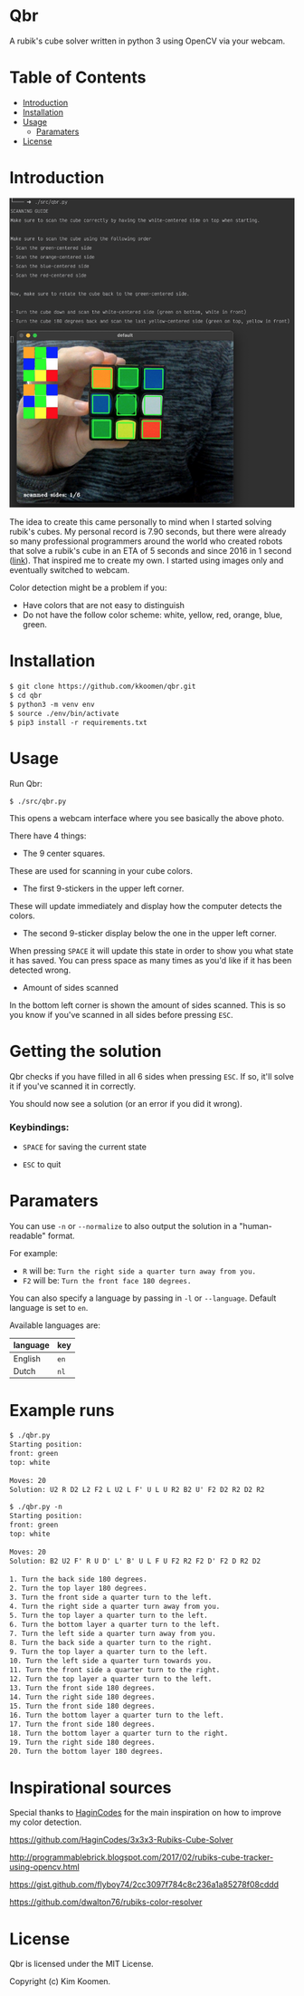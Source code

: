 # Qbr

A rubik's cube solver written in python 3 using OpenCV via your webcam.

# Table of Contents
- [Introduction](#introduction)
- [Installation](#installation)
- [Usage](#usage)
    - [Paramaters](#paramaters)
- [License](#license)


# Introduction

![demo](demo.jpg)

The idea to create this came personally to mind when I started solving rubik's
cubes.  My personal record is 7.90 seconds, but there were already so many
professional programmers around the world who created robots that solve a
rubik's cube in an ETA of 5 seconds and since 2016 in 1 second
([link](https://www.youtube.com/watch?v=ixTddQQ2Hs4)).
That inspired me to create my own. I started using images only and eventually switched to webcam.

Color detection might be a problem if you:
- Have colors that are not easy to distinguish
- Do not have the follow color scheme: white, yellow, red, orange, blue, green.

# Installation

```
$ git clone https://github.com/kkoomen/qbr.git
$ cd qbr
$ python3 -m venv env
$ source ./env/bin/activate
$ pip3 install -r requirements.txt
```

# Usage

Run Qbr:

```
$ ./src/qbr.py
```

This opens a webcam interface where you see basically the above photo.

There have 4 things:

* The 9 center squares.

These are used for scanning in
your cube colors.

* The first 9-stickers in the upper left corner.

These will update immediately and display how the computer detects the colors.

* The second 9-sticker display below the one in the upper left corner.

When pressing `SPACE` it will update this state in order to show you what state
it has saved. You can press space as many times as you'd like if it has been
detected wrong.

* Amount of sides scanned

In the bottom left corner is shown the amount of sides scanned. This is so you
know if you've scanned in all sides before pressing `ESC`.

# Getting the solution

Qbr checks if you have filled in all 6 sides when pressing `ESC`. If so, it'll
solve it if you've scanned it in correctly.

You should now see a solution (or an error if you did it wrong).

### Keybindings:

- `SPACE` for saving the current state

- `ESC` to quit

# Paramaters

You can use `-n` or `--normalize` to also output the solution in a "human-readable" format.

For example:

* `R` will be: `Turn the right side a quarter turn away from you.`
* `F2` will be: `Turn the front face 180 degrees.`

You can also specify a language by passing in `-l` or `--language`. Default language
is set to `en`.

Available languages are:

| language | key  |
| ---      | ---  |
| English  | `en` |
| Dutch    | `nl` |

# Example runs

```
$ ./qbr.py
Starting position:
front: green
top: white

Moves: 20
Solution: U2 R D2 L2 F2 L U2 L F' U L U R2 B2 U' F2 D2 R2 D2 R2
```

```
$ ./qbr.py -n
Starting position:
front: green
top: white

Moves: 20
Solution: B2 U2 F' R U D' L' B' U L F U F2 R2 F2 D' F2 D R2 D2

1. Turn the back side 180 degrees.
2. Turn the top layer 180 degrees.
3. Turn the front side a quarter turn to the left.
4. Turn the right side a quarter turn away from you.
5. Turn the top layer a quarter turn to the left.
6. Turn the bottom layer a quarter turn to the left.
7. Turn the left side a quarter turn away from you.
8. Turn the back side a quarter turn to the right.
9. Turn the top layer a quarter turn to the left.
10. Turn the left side a quarter turn towards you.
11. Turn the front side a quarter turn to the right.
12. Turn the top layer a quarter turn to the left.
13. Turn the front side 180 degrees.
14. Turn the right side 180 degrees.
15. Turn the front side 180 degrees.
16. Turn the bottom layer a quarter turn to the left.
17. Turn the front side 180 degrees.
18. Turn the bottom layer a quarter turn to the right.
19. Turn the right side 180 degrees.
20. Turn the bottom layer 180 degrees.
```

# Inspirational sources

Special thanks to [HaginCodes](https://github.com/HaginCodes) for the main
inspiration on how to improve my color detection.

https://github.com/HaginCodes/3x3x3-Rubiks-Cube-Solver

http://programmablebrick.blogspot.com/2017/02/rubiks-cube-tracker-using-opencv.html

https://gist.github.com/flyboy74/2cc3097f784c8c236a1a85278f08cddd

https://github.com/dwalton76/rubiks-color-resolver

# License

Qbr is licensed under the MIT License.

Copyright (c) Kim Koomen.
